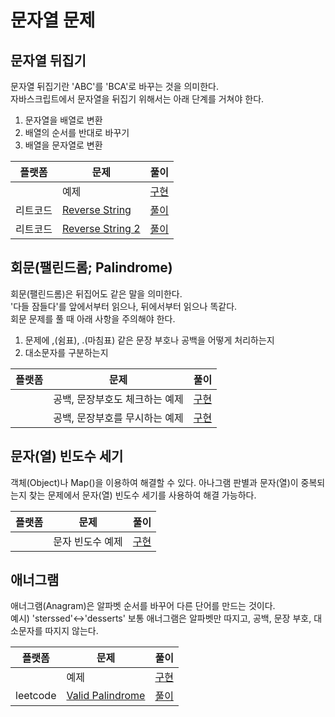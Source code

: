 # 문자열 문제

## 문자열 뒤집기

문자열 뒤집기란 'ABC'를 'BCA'로 바꾸는 것을 의미한다.
<br>
자바스크립트에서 문자열을 뒤집기 위해서는 아래 단계를 거쳐야 한다.

1. 문자열을 배열로 변환
2. 배열의 순서를 반대로 바꾸기
3. 배열을 문자열로 변환

| 플랫폼   | 문제                                                                             | 풀이                       |
| -------- | -------------------------------------------------------------------------------- | -------------------------- |
|          | 예제                                                                             | [구현](./ReverseString.js) |
| 리트코드 | [Reverse String](https://leetcode.com/problems/reverse-string/description/)      | [풀이](./leetcode_344.js)  |
| 리트코드 | [Reverse String 2](https://leetcode.com/problems/reverse-string-ii/description/) | [풀이](./leetcode_541.js)  |

## 회문(팰린드롬; Palindrome)

회문(팰린드롬)은 뒤집어도 같은 말을 의미한다.
<br>
'다들 잠들다'를 앞에서부터 읽으나, 뒤에서부터 읽으나 똑같다.
<br>
회문 문제를 풀 때 아래 사항을 주의해야 한다.

1. 문제에 ,(쉼표), .(마침표) 같은 문장 부호나 공백을 어떻게 처리하는지
2. 대소문자를 구분하는지

| 플랫폼 | 문제                           | 풀이                               |
| ------ | ------------------------------ | ---------------------------------- |
|        | 공백, 문장부호도 체크하는 예제 | [구현](./PalindromeCheckSpace.js)  |
|        | 공백, 문장부호를 무시하는 예제 | [구현](./PalindromeIgnoreSpace.js) |

## 문자(열) 빈도수 세기

객체(Object)나 Map()을 이용하여 해결할 수 있다.
아나그램 판별과 문자(열)이 중복되는지 찾는 문제에서 문자(열) 빈도수 세기를 사용하여 해결 가능하다.

| 플랫폼 | 문제             | 풀이                     |
| ------ | ---------------- | ------------------------ |
|        | 문자 빈도수 예제 | [구현](./CounterChar.js) |

## 애너그램

애너그램(Anagram)은 알파벳 순서를 바꾸어 다른 단어를 만드는 것이다.
<br>예시) 'sterssed'<->'desserts'
보통 애너그램은 알파벳만 따지고, 공백, 문장 부호, 대소문자를 따지지 않는다.

| 플랫폼   | 문제                                                                            | 풀이                      |
| -------- | ------------------------------------------------------------------------------- | ------------------------- |
|          | 예제                                                                            | [구현](./Anagram.js)      |
| leetcode | [Valid Palindrome](https://leetcode.com/problems/valid-palindrome/description/) | [풀이](./leetcode_125.js) |
